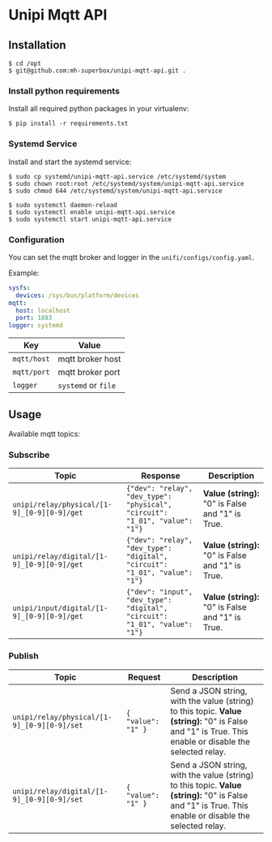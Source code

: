 # Unipi Mqtt API

## Installation

```console
$ cd /opt
$ git@github.com:mh-superbox/unipi-mqtt-api.git . 
```

### Install python requirements

Install all required python packages in your virtualenv:

```console
$ pip install -r requirements.txt
```

### Systemd Service

Install and start the systemd service:

```console
$ sudo cp systemd/unipi-mqtt-api.service /etc/systemd/system
$ sudo chown root:root /etc/systemd/system/unipi-mqtt-api.service
$ sudo chmod 644 /etc/systemd/system/unipi-mqtt-api.service

$ sudo systemctl daemon-reload
$ sudo systemctl enable unipi-mqtt-api.service
$ sudo systemctl start unipi-mqtt-api.service
```

### Configuration

You can set the mqtt broker and logger in the `unifi/configs/config.yaml`.

Example:

```yaml
sysfs:
  devices: /sys/bus/platform/devices
mqtt:
  host: localhost
  port: 1883
logger: systemd
```

Key | Value
------ | ------
`mqtt/host` | mqtt broker host
`mqtt/port` | mqtt broker port
`logger` | `systemd` or `file`

## Usage

Available mqtt topics:

### Subscribe

Topic | Response | Description
------ | ------ | ------
`unipi/relay/physical/[1-9]_[0-9][0-9]/get` | `{"dev": "relay", "dev_type": "physical", "circuit": "1_01", "value": "1"}` | **Value (string):** "0" is False and "1" is True. 
`unipi/relay/digital/[1-9]_[0-9][0-9]/get` | `{"dev": "relay", "dev_type": "digital", "circuit": "1_01", "value": "1"}` | **Value (string):** "0" is False and "1" is True. 
`unipi/input/digital/[1-9]_[0-9][0-9]/get` | `{"dev": "input", "dev_type": "digital", "circuit": "1_01", "value": "1"}` | **Value (string):** "0" is False and "1" is True. 

### Publish

Topic | Request | Description
------ | ------ | ------
`unipi/relay/physical/[1-9]_[0-9][0-9]/set` | `{ "value": "1" }` | Send a JSON string, with the value (string) to this topic. **Value (string):** "0" is False and "1" is True. This enable or disable the selected relay.
`unipi/relay/digital/[1-9]_[0-9][0-9]/set` | `{ "value": "1" }` | Send a JSON string, with the value (string) to this topic. **Value (string):** "0" is False and "1" is True. This enable or disable the selected relay.

